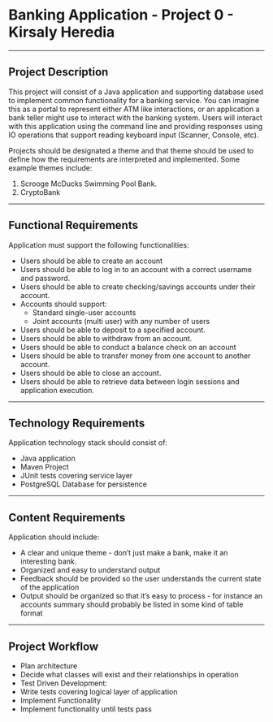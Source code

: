 # Banking Application - Project 0 - Kirsaly Heredia

-------------------------------------
Project Description
-------------------------------------
This project will consist of a Java application and supporting database used to implement common functionality for a banking service. You can imagine this as a portal to represent either ATM like interactions, or an application a bank teller might use to interact with the banking system.  Users will interact with this application using the command line and providing responses using IO operations that support reading keyboard input (Scanner, Console, etc).

Projects should be designated a theme and that theme should be used to define how the requirements are interpreted and implemented. Some example themes include:
1.	Scrooge McDucks Swimming Pool Bank.
2.	CryptoBank


-------------------------------------
Functional Requirements
-------------------------------------
Application must support the following functionalities: 
- Users should be able to create an account
- Users should be able to log in to an account with a correct username and password.
- Users should be able to create checking/savings accounts under their account.
- Accounts should support:
  -	Standard single-user accounts
  -	Joint accounts (multi user) with any number of users
-	Users should be able to deposit to a specified account.
-	Users should be able to withdraw from an account.
-	Users should be able to conduct a balance check on an account
-	Users should be able to transfer money from one account to another account.
-	Users should be able to close an account.
-	Users should be able to retrieve data between login sessions and application execution.


-------------------------------------
Technology Requirements
-------------------------------------
Application technology stack should consist of:
-	Java application
-	Maven Project
-	JUnit tests covering service layer
-	PostgreSQL Database for persistence


-------------------------------------
Content Requirements
-------------------------------------
Application should include:
-	A clear and unique theme - don’t just make a bank, make it an interesting bank.
-	Organized and easy to understand output
  -	Feedback should be provided so the user understands the current state of the application
  -	Output should be organized so that it’s easy to process - for instance an accounts summary should probably be listed in some kind of table format


-------------------------------------
Project Workflow
-------------------------------------
-	Plan architecture
  -	Decide what classes will exist and their relationships in operation
-	Test Driven Development:
  -	Write tests covering logical layer of application
-	Implement Functionality 
  -	Implement functionality until tests pass

